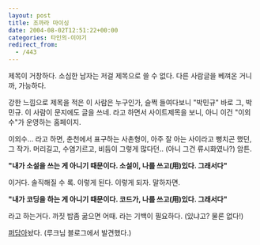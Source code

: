 ```yaml
---
layout: post
title: 조까라 마이싱
date: 2004-08-02T12:51:22+00:00
categories: 타인의-이야기
redirect_from:
  - /443
---
```


제목이 거창하다. 소심한 남자는 저걸 제목으로 쓸 수 없다. 다른 사람글을 베껴온 거니까, 가능하다.

강한 느낌으로 제목을 적은 이 사람은 누구인가, 슬쩍 들여다보니 "박민규" 바로 그, 박민규. 이 사람이 문지에도 글을 쓰네. 라고 하면서 사이트제목을 보니, 아니 이건 "이외수"가 운영하는 홈페이지.

이외수... 라고 하면, 춘천에서 표구하는 사촌형이, 아주 잘 아는 사이라고 뻥치곤 했던, 그 작가. 머리길고, 수염기르고, 비듬이 그렇게 많다던.. (아니 그건 류시화였나?) 암튼.

<strong>"내가 소설을 쓰는 게 아니기 때문이다. 소설이, 나를 쓰고(用)있다. 그래서다"</strong>

이거다. 솔직해질 수 록. 이렇게 된다. 이렇게 되자. 말하자면.

<strong>"내가 코딩을 하는 게 아니기 때문이다. 코드가, 나를 쓰고(用)있다. 그래서다"</strong>

라고 하는거다. 까짓 밥좀 굶으면 어때. 라는 기백이 필요하다. (있냐고? 물론 없다!)

<a href=http://jinto.pe.kr/wiki/퍼온글/조까라_마이싱>퍼담아</a>놨다. (루크님 블로그에서 발견했다.)
<div id=comments>
</div>
